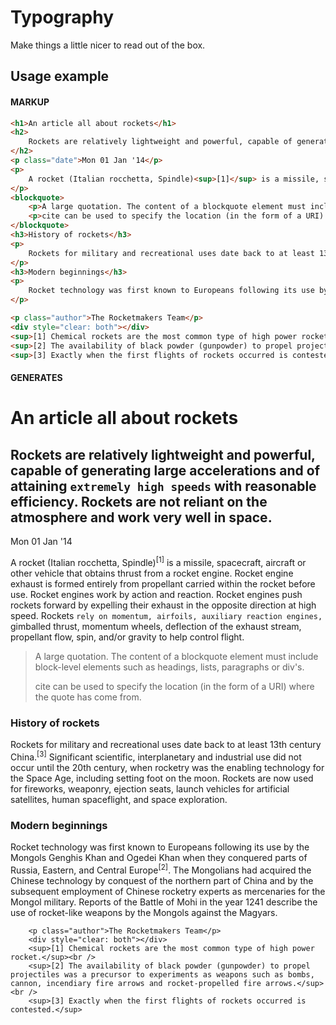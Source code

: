 # Typography
Make things a little nicer to read out of the box.

## Usage example
#### MARKUP
``` html
<h1>An article all about rockets</h1>
<h2>
    Rockets are relatively lightweight and powerful, capable of generating large accelerations and of attaining <code>extremely high speeds</code> with reasonable efficiency. Rockets are not reliant on the atmosphere and work very well in space.
</h2>
<p class="date">Mon 01 Jan '14</p>
<p>
    A rocket (Italian rocchetta, Spindle)<sup>[1]</sup> is a missile, spacecraft, aircraft or other vehicle that obtains thrust from a rocket engine. Rocket engine exhaust is formed entirely from propellant carried within the rocket before use. Rocket engines work by action and reaction. Rocket engines push rockets forward by expelling their exhaust in the opposite direction at high speed. Rockets <code>rely on momentum, airfoils, auxiliary reaction engines,</code> gimballed thrust, momentum wheels, deflection of the exhaust stream, propellant flow, spin, and/or gravity to help control flight.
</p>
<blockquote>
    <p>A large quotation. The content of a blockquote element must include block-level elements such as headings, lists, paragraphs or div's.</p>
    <p>cite can be used to specify the location (in the form of a URI) where the quote has come from.</p>
</blockquote>
<h3>History of rockets</h3>
<p>
    Rockets for military and recreational uses date back to at least 13th century China.<sup>[3]</sup> Significant scientific, interplanetary and industrial use did not occur until the 20th century, when rocketry was the enabling technology for the Space Age, including setting foot on the moon. Rockets are now used for fireworks, weaponry, ejection seats, launch vehicles for artificial satellites, human spaceflight, and space exploration.
</p>
<h3>Modern beginnings</h3>
<p>
    Rocket technology was first known to Europeans following its use by the Mongols Genghis Khan and Ogedei Khan when they conquered parts of Russia, Eastern, and Central Europe<sup>[2]</sup>. The Mongolians had acquired the Chinese technology by conquest of the northern part of China and by the subsequent employment of Chinese rocketry experts as mercenaries for the Mongol military. Reports of the Battle of Mohi in the year 1241 describe the use of rocket-like weapons by the Mongols against the Magyars.
</p>

<p class="author">The Rocketmakers Team</p>
<div style="clear: both"></div>
<sup>[1] Chemical rockets are the most common type of high power rocket.</sup><br />
<sup>[2] The availability of black powder (gunpowder) to propel projectiles was a precursor to experiments as weapons such as bombs, cannon, incendiary fire arrows and rocket-propelled fire arrows.</sup><br />
<sup>[3] Exactly when the first flights of rockets occurred is contested.</sup>
```
#### GENERATES
<div class="example-code" style="padding-bottom: 20px;">
        <h1>An article all about rockets</h1>
        <h2>
            Rockets are relatively lightweight and powerful, capable of generating large accelerations and of attaining <code>extremely high speeds</code> with reasonable efficiency. Rockets are not reliant on the atmosphere and work very well in space.
        </h2>
        <p class="date">Mon 01 Jan '14</p>
        <p>
            A rocket (Italian rocchetta, Spindle)<sup>[1]</sup> is a missile, spacecraft, aircraft or other vehicle that obtains thrust from a rocket engine. Rocket engine exhaust is formed entirely from propellant carried within the rocket before use. Rocket engines work by action and reaction. Rocket engines push rockets forward by expelling their exhaust in the opposite direction at high speed. Rockets <code>rely on momentum, airfoils, auxiliary reaction engines,</code> gimballed thrust, momentum wheels, deflection of the exhaust stream, propellant flow, spin, and/or gravity to help control flight.
        </p>
        <blockquote>
            <p>A large quotation. The content of a blockquote element must include block-level elements such as headings, lists, paragraphs or div's.</p>
            <p>cite can be used to specify the location (in the form of a URI) where the quote has come from.</p>
        </blockquote>
        <h3>History of rockets</h3>
        <p>
            Rockets for military and recreational uses date back to at least 13th century China.<sup>[3]</sup> Significant scientific, interplanetary and industrial use did not occur until the 20th century, when rocketry was the enabling technology for the Space Age, including setting foot on the moon. Rockets are now used for fireworks, weaponry, ejection seats, launch vehicles for artificial satellites, human spaceflight, and space exploration.
        </p>
        <h3>Modern beginnings</h3>
        <p>
            Rocket technology was first known to Europeans following its use by the Mongols Genghis Khan and Ogedei Khan when they conquered parts of Russia, Eastern, and Central Europe<sup>[2]</sup>. The Mongolians had acquired the Chinese technology by conquest of the northern part of China and by the subsequent employment of Chinese rocketry experts as mercenaries for the Mongol military. Reports of the Battle of Mohi in the year 1241 describe the use of rocket-like weapons by the Mongols against the Magyars.
        </p>

        <p class="author">The Rocketmakers Team</p>
        <div style="clear: both"></div>
        <sup>[1] Chemical rockets are the most common type of high power rocket.</sup><br />
        <sup>[2] The availability of black powder (gunpowder) to propel projectiles was a precursor to experiments as weapons such as bombs, cannon, incendiary fire arrows and rocket-propelled fire arrows.</sup><br />
        <sup>[3] Exactly when the first flights of rockets occurred is contested.</sup>
</div>
